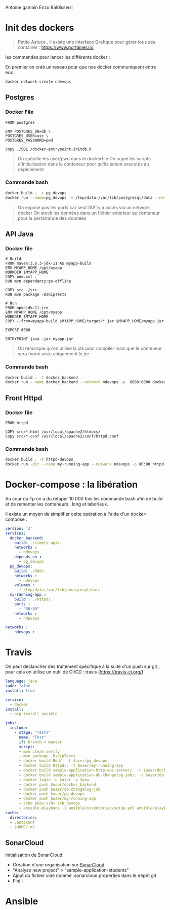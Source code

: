 Antoine gamain 
Enzo Baldisserri


# Init des dockers

> Petite Astuce , il existe une interface Grafique pour gérer tous ses container : https://www.portainer.io/

les commandes pour lancer les différents docker :

En premier on créé un reseau pour que nos docker communiquent entre eux :

```bash
docker network create ndevops
```

## Postgres

### Docker File

```docker
FROM postgres

ENV POSTGRES_DB=db \
POSTGRES_USER=usr \
POSTGRES_PASSWORD=pwd

copy ./SQL /docker-entrypoint-initdb.d
```
> On spécifie les user/pwd dans le dockerfile
> On copie les scripts d'initialisation dans le conteneur pour qu'ils soient executés au déploiement

### Commande bash

```bash
docker build . -t pg_devops 
docker run --name=pg_devops -v /tmp/data:/var/lib/postgresql/data --network ndevops -d  pg_devops
```
> On expose pas les ports car seul l'API y a accés via un network docker
> On stock les données dans un fichier exterieur au conteneur pour la persistance des données

## API Java

### Docker file

```docker
# Build
FROM maven:3.6.3-jdk-11 AS myapp-build
ENV MYAPP_HOME /opt/myapp
WORKDIR $MYAPP_HOME
COPY pom.xml .
RUN mvn dependency:go-offline

COPY src ./src
RUN mvn package -DskipTests

# Run
FROM openjdk:11-jre
ENV MYAPP_HOME /opt/myapp
WORKDIR $MYAPP_HOME
COPY --from=myapp-build $MYAPP_HOME/target/*.jar $MYAPP_HOME/myapp.jar

EXPOSE 8080

ENTRYPOINT java -jar myapp.jar
```
>On remarque qu'on utilise la jdk pour compiler mais que le conteneur sera fourni avec uniquement le jre

### Commande bash

```bash
docker build . -t docker_backend
docker run --name docker_backend --network ndevops -p  8080:8080 docker_backend
```

## Front Httpd 

### Docker file

```docker
FROM httpd

COPY src/*.html /usr/local/apache2/htdocs/
Copy src/*.conf /usr/local/apache2/conf/httpd.conf
```

### Commande bash
```bash
docker build . -t httpd-devops
docker run -dit --name my-running-app --network ndevops -p 80:80 httpd-devops
```

# Docker-compose : la libération

Au cour du Tp on a du retaper 10 000 fois les commande bash afin de build et de remonter les conteneurs , long et laborieux.

Il existe un moyen de simplifier cette opération à l'aide d'un docker-compose : 

```yml
version: '3'
services:
  docker_backend:
    build: ./simple-api/.
    networks : 
      - ndevops
    depends_on : 
      - pg_devops
  pg_devops:
    build: ./Bdd/. 
    networks : 
      - ndevops
    volumes : 
      - /tmp/data:/var/lib/postgresql/data 
  my-running-app : 
    build : ./Httpd/.
    ports : 
      - "80:80"
    networks : 
      - ndevops

networks : 
    ndevops :
```

# Travis

On peut declancher des traitement spécifique à la suite d'un push sur git ; pour cela on utilise un outil de CI/CD : travis (https://travis-ci.org/)

```yaml
language: java
sudo: false
install: true

service: 
  - docker
install:
  - pip install ansible

jobs:
  include:
    - stage: "Tests"                
      name: "Test"  
      if: branch = master          
      script:        
      - mvn clean verify
      - mvn package -DskipTests             
      - docker build Bdd/. -t $user/pg_devops
      - docker build Httpd/. -t $user/my-running-app
      - docker build sample-application-http-api-server/. -t $user/docker_backend 
      - docker build sample-application-db-changelog-job/. -t $user/db-changelog-job 
      - docker login -u $user -p $psw
      - docker push $user/docker_backend       
      - docker push $user/db-changelog-job 
      - docker push $user/pg_devops
      - docker push $user/my-running-app
      - echo $key-ssh> ssh_devops
      - ansible-playbook -i ansible/inventories/setup.yml ansible/playbook.yml --private_key ssh_devops
cache:
  directories:
  - .autoconf
  - $HOME/.m2

```

## SonarCloud

Initialisation de SonarCloud:
- Création d'une organisation sur [SonarCloud](https://sonarcloud.io/)
- "Analyze new project" > "sample-application-students"
- Ajout du fichier vide nommé .sonarcloud.properties dans le dépôt git
- Fini !

# Ansible

